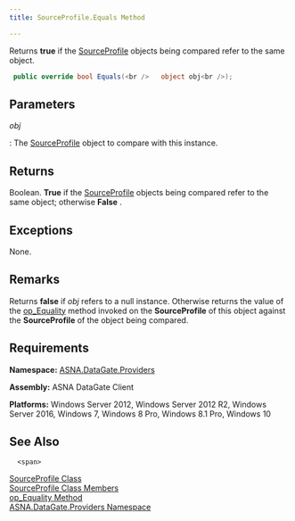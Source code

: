 ```yaml
---
title: SourceProfile.Equals Method

---
```


Returns <span> **true** </span> if the [SourceProfile](adg-connection-class-source-profile-property.html) objects being compared refer to the same object. 

```cs
 public override bool Equals(<br />   object obj<br />);
```


## Parameters



 *obj* 

: The	<span>[SourceProfile](source-profile-class.html)</span>
						object to compare with this instance.
					


## Returns

Boolean. **True** if the [SourceProfile](adg-connection-class-source-profile-property.html) objects being compared refer to the same object; otherwise **False** .
## Exceptions

None.
## Remarks

Returns **false** if *obj* refers to a null instance. Otherwise returns the value of the [ op_Equality](source-profile-classop-equality-method.html) method invoked on the **SourceProfile** of this object against the **SourceProfile** of the object being compared.
## Requirements

**Namespace:** [ ASNA.DataGate.Providers](datagate-providers-namespace.html) 

<span> **Assembly:** ASNA DataGate Client</span> 

<span> **Platforms:** Windows Server 2012, Windows Server 2012 R2, Windows Server 2016, Windows 7, Windows 8 Pro, Windows 8.1 Pro, Windows 10</span> 
## See Also


      <span>
[SourceProfile Class](source-profile-class.html)
        <br />
[SourceProfile Class Members](source-profile-members.html) <br />[
						op_Equality Method](source-profile-classop-equality-method.html)<br />[ASNA.DataGate.Providers Namespace](datagate-providers-namespace.html)</span>


